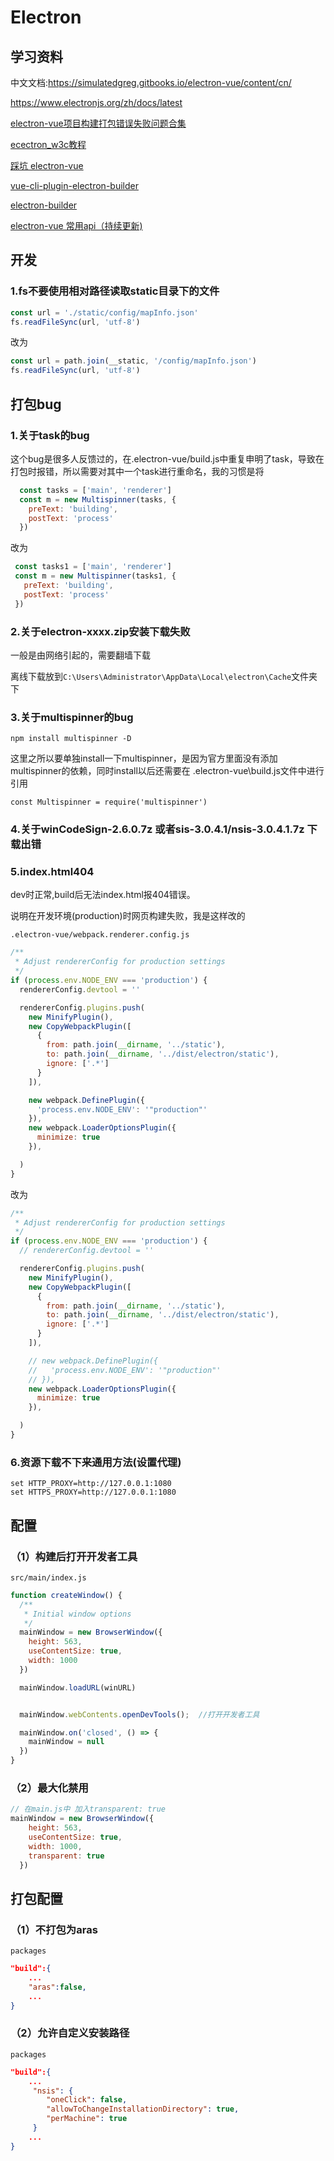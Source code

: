 # Electron

## 学习资料

中文文档:https://simulatedgreg.gitbooks.io/electron-vue/content/cn/

https://www.electronjs.org/zh/docs/latest

[electron-vue项目构建打包错误失败问题合集](https://blog.csdn.net/qq_43548590/article/details/120021371)

[ecectron_w3c教程](https://www.w3cschool.cn/electronmanual/wcx31ql6.html)

[踩坑 electron-vue](https://www.jianshu.com/p/202993e2abe7)

[vue-cli-plugin-electron-builder](https://nklayman.github.io/vue-cli-plugin-electron-builder/)

[electron-builder](https://www.electron.build/)

[electron-vue 常用api（持续更新)](https://www.jianshu.com/p/0a43bf25c318)

## 开发

### 1.fs不要使用相对路径读取static目录下的文件

```javascript
const url = './static/config/mapInfo.json'
fs.readFileSync(url, 'utf-8')
```

改为

```javascript
const url = path.join(__static, '/config/mapInfo.json')
fs.readFileSync(url, 'utf-8')
```







## 打包bug

### 1.关于task的bug

这个bug是很多人反馈过的，在.electron-vue/build.js中重复申明了task，导致在打包时报错，所以需要对其中一个task进行重命名，我的习惯是将

```javascript
  const tasks = ['main', 'renderer']
  const m = new Multispinner(tasks, {
    preText: 'building',
    postText: 'process'
  })
```

改为

```javascript
 const tasks1 = ['main', 'renderer']
 const m = new Multispinner(tasks1, {
   preText: 'building',
   postText: 'process'
 })
```

### 2.关于electron-xxxx.zip安装下载失败

一般是由网络引起的，需要翻墙下载

离线下载放到`C:\Users\Administrator\AppData\Local\electron\Cache`文件夹下

### 3.关于multispinner的bug

```
npm install multispinner -D
```

这里之所以要单独install一下multispinner，是因为官方里面没有添加multispinner的依赖，同时install以后还需要在
.electron-vue\build.js文件中进行引用

```
const Multispinner = require('multispinner')
```

### 4.关于winCodeSign-2.6.0.7z 或者sis-3.0.4.1/nsis-3.0.4.1.7z 下载出错

### 5.index.html404

dev时正常,build后无法index.html报404错误。

说明在开发环境(production)时网页构建失败，我是这样改的

`.electron-vue/webpack.renderer.config.js`

```javascript
/**
 * Adjust rendererConfig for production settings
 */
if (process.env.NODE_ENV === 'production') {
  rendererConfig.devtool = ''

  rendererConfig.plugins.push(
    new MinifyPlugin(),
    new CopyWebpackPlugin([
      {
        from: path.join(__dirname, '../static'),
        to: path.join(__dirname, '../dist/electron/static'),
        ignore: ['.*']
      }
    ]),

    new webpack.DefinePlugin({
      'process.env.NODE_ENV': '"production"'
    }),
    new webpack.LoaderOptionsPlugin({
      minimize: true
    }),

  )
}

```

改为

```javascript
/**
 * Adjust rendererConfig for production settings
 */
if (process.env.NODE_ENV === 'production') {
  // rendererConfig.devtool = ''

  rendererConfig.plugins.push(
    new MinifyPlugin(),
    new CopyWebpackPlugin([
      {
        from: path.join(__dirname, '../static'),
        to: path.join(__dirname, '../dist/electron/static'),
        ignore: ['.*']
      }
    ]),

    // new webpack.DefinePlugin({
    //   'process.env.NODE_ENV': '"production"'
    // }),
    new webpack.LoaderOptionsPlugin({
      minimize: true
    }),

  )
}

```

### 6.资源下载不下来通用方法(设置代理)

```
set HTTP_PROXY=http://127.0.0.1:1080
set HTTPS_PROXY=http://127.0.0.1:1080
```



## 配置

### （1）构建后打开开发者工具

`src/main/index.js`

```javascript
function createWindow() {
  /**
   * Initial window options
   */
  mainWindow = new BrowserWindow({
    height: 563,
    useContentSize: true,
    width: 1000
  })

  mainWindow.loadURL(winURL)


  mainWindow.webContents.openDevTools();  //打开开发者工具

  mainWindow.on('closed', () => {
    mainWindow = null
  })
}
```

### （2）最大化禁用

```javascript
// 在main.js中 加入transparent: true
mainWindow = new BrowserWindow({
    height: 563,
    useContentSize: true,
    width: 1000,
    transparent: true
  })
```



## 打包配置

### （1）不打包为aras

`packages`

```json
"build":{
	...
	"aras":false,
	...
}
```



### （2）允许自定义安装路径

`packages`

```json
"build":{
	...
	 "nsis": {
      	"oneClick": false,
      	"allowToChangeInstallationDirectory": true,
      	"perMachine": true
     }
	...
}
```







